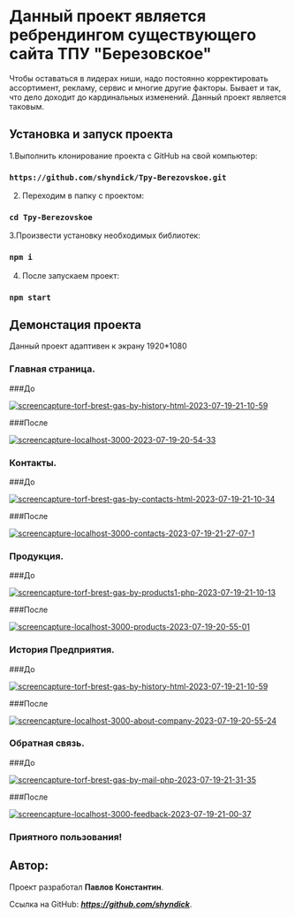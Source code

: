 # Данный проект является ребрендингом существующего сайта ТПУ "Березовское"

Чтобы оставаться в лидерах ниши, надо постоянно корректировать ассортимент, рекламу, сервис и многие другие факторы. Бывает и так, что дело доходит до кардинальных изменений. Данный проект является таковым.


## Установка и запуск проекта

1.Выполнить клонирование проекта с GitHub на свой компьютер:

### `https://github.com/shyndick/Tpy-Berezovskoe.git`

2. Переходим в папку с проектом:

### `cd Tpy-Berezovskoe`

3.Произвести установку необходимых библиотек:

### `npm i`

4. После запускаем проект:

### `npm start`


## Демонстация проекта

Данный проект адаптивен к экрану 1920*1080

### Главная страница.


###До 

<a href="https://ibb.co/71CL8g7"><img src="https://i.ibb.co/RDbdZhL/screencapture-torf-brest-gas-by-history-html-2023-07-19-21-10-59.png" alt="screencapture-torf-brest-gas-by-history-html-2023-07-19-21-10-59" border="0" /></a>

###После 

<a href="https://ibb.co/wWn98pD"><img src="https://i.ibb.co/DCBxmw3/screencapture-localhost-3000-2023-07-19-20-54-33.png" alt="screencapture-localhost-3000-2023-07-19-20-54-33" border="0" /></a>

### Контакты.


###До

<a href="https://ibb.co/12vLnV9"><img src="https://i.ibb.co/vzwHB5J/screencapture-torf-brest-gas-by-contacts-html-2023-07-19-21-10-34.png" alt="screencapture-torf-brest-gas-by-contacts-html-2023-07-19-21-10-34" border="0" /></a>

###После

<a href="https://ibb.co/FV8RhcW"><img src="https://i.ibb.co/NSWcFf3/screencapture-localhost-3000-contacts-2023-07-19-21-27-07-1.png" alt="screencapture-localhost-3000-contacts-2023-07-19-21-27-07-1" border="0" /></a>


### Продукция.

###До

<a href="https://ibb.co/hft5h0f"><img src="https://i.ibb.co/m8Ms1p8/screencapture-torf-brest-gas-by-products1-php-2023-07-19-21-10-13.png" alt="screencapture-torf-brest-gas-by-products1-php-2023-07-19-21-10-13" border="0" /></a>

###После

<a href="https://ibb.co/KjTFBVg"><img src="https://i.ibb.co/zhqGCPg/screencapture-localhost-3000-products-2023-07-19-20-55-01.png" alt="screencapture-localhost-3000-products-2023-07-19-20-55-01" border="0" /></a>


### История Предприятия.

###До

<a href="https://ibb.co/71CL8g7"><img src="https://i.ibb.co/RDbdZhL/screencapture-torf-brest-gas-by-history-html-2023-07-19-21-10-59.png" alt="screencapture-torf-brest-gas-by-history-html-2023-07-19-21-10-59" border="0" /></a>

###После

<a href="https://ibb.co/StWsF2x"><img src="https://i.ibb.co/9bz8QJv/screencapture-localhost-3000-about-company-2023-07-19-20-55-24.png" alt="screencapture-localhost-3000-about-company-2023-07-19-20-55-24" border="0" /></a>


### Обратная связь.

###До

<a href="https://ibb.co/3B6KWFs"><img src="https://i.ibb.co/gzqYwW7/screencapture-torf-brest-gas-by-mail-php-2023-07-19-21-31-35.png" alt="screencapture-torf-brest-gas-by-mail-php-2023-07-19-21-31-35" border="0" /></a>

###После

<a href="https://ibb.co/m6QYRcw"><img src="https://i.ibb.co/vZ2rcjG/screencapture-localhost-3000-feedback-2023-07-19-21-00-37.png" alt="screencapture-localhost-3000-feedback-2023-07-19-21-00-37" border="0" /></a>

### Приятного пользования!


## Автор:

Проект разработал __Павлов Константин__.

Ссылка на GitHub:  ___https://github.com/shyndick___.


